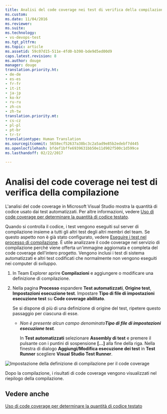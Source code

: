 ```yaml
---
title: Analisi del code coverage nei test di verifica della compilazione | Microsoft Docs
ms.custom: 
ms.date: 11/04/2016
ms.reviewer: 
ms.suite: 
ms.technology:
- vs-devops-test
ms.tgt_pltfrm: 
ms.topic: article
ms.assetid: 59c07d15-511e-4fd0-b398-bde9d5ed00d9
caps.latest.revision: 8
ms.author: douge
manager: douge
translation.priority.ht:
- de-de
- es-es
- fr-fr
- it-it
- ja-jp
- ko-kr
- ru-ru
- zh-cn
- zh-tw
translation.priority.mt:
- cs-cz
- pl-pl
- pt-br
- tr-tr
translationtype: Human Translation
ms.sourcegitcommit: 5658ecf52637a38bc3c2a5ad9e85b2edebf7d445
ms.openlocfilehash: bfdef1bffe6939631bb50e11d902f500c1d599ce
ms.lasthandoff: 02/22/2017

---
```

# <a name="analyzing-code-coverage-in-build-verification-tests"></a>Analisi del code coverage nei test di verifica della compilazione
L'analisi del code coverage in Microsoft Visual Studio mostra la quantità di codice usato dai test automatizzati. Per altre informazioni, vedere [Uso di code coverage per determinare la quantità di codice testato](../test/using-code-coverage-to-determine-how-much-code-is-being-tested.md).  
  
 Quando si controlla il codice, i test vengono eseguiti sul server di compilazione insieme a tutti gli altri test degli altri membri del team. Se questo aspetto non è già stato configurato, vedere [Eseguire i test nel processo di compilazione](http://msdn.microsoft.com/Library/d05743a1-c5cf-447e-bed9-bed3cb595e38). È utile analizzare il code coverage nel servizio di compilazione perché viene offerta un'immagine aggiornata e completa del code coverage dell'intero progetto. Vengono inclusi i test di sistema automatizzati e altri test codificati che normalmente non vengono eseguiti nei computer di sviluppo.  
  
1.  In Team Explorer aprire **Compilazioni** e aggiungere o modificare una definizione di compilazione.  
  
2.  Nella pagina **Processo** espandere **Test automatizzati**, **Origine test**, **Impostazioni esecuzione test**. Impostare **Tipo di file di impostazioni esecuzione test** su **Code coverage abilitato**.  
  
     Se si dispone di più di una definizione di origine del test, ripetere questo passaggio per ciascuna di esse.  
  
    -   *Non è presente alcun campo denominato**Tipo di file di impostazioni esecuzione test**.*  
  
         In **Test automatizzati** selezionare **Assembly di test** e premere il pulsante con i puntini di sospensione **[...]** alla fine della riga. Nella finestra di dialogo **Aggiungi/Modifica esecuzione dei test** in **Test Runner** scegliere **Visual Studio Test Runner**.  
  
 ![Impostazione della definizione di compilazione per il code coverage](../test/media/codecoverage-plaincc.png "CodeCoverage-plainCC")  
  
 Dopo la compilazione, i risultati di code coverage vengono visualizzati nel riepilogo della compilazione.  
  
## <a name="see-also"></a>Vedere anche  
 [Uso di code coverage per determinare la quantità di codice testato](../test/using-code-coverage-to-determine-how-much-code-is-being-tested.md)

